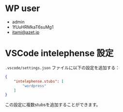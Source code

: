 
# WP user

- admin
- 1fUuHRMkaT6suMg1
- itami@azet.jp

# VSCode intelephense 設定

`.vscode/settings.json` ファイルに以下の設定を追加する：

```json
{
	"intelephense.stubs": [
		"wordpress"
	]
}
```
この設定に複数stubsを追加することができます。
